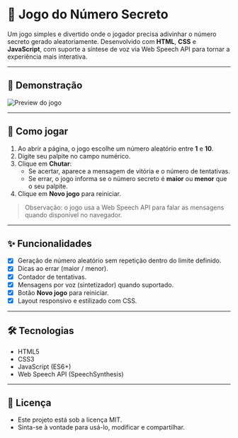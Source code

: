 # 🎯 Jogo do Número Secreto 

Um jogo simples e divertido onde o jogador precisa adivinhar o número secreto gerado aleatoriamente. Desenvolvido com **HTML**, **CSS** e **JavaScript**, com suporte a síntese de voz via Web Speech API para tornar a experiência mais interativa.

---

## 📸 Demonstração
![Preview do jogo](https://cdn.discordapp.com/attachments/1007682144899960845/1403881270890729594/image.png?ex=689929d1&is=6897d851&hm=ce31d5805f0de4707151130e440ea5d2ca5a49cfae33b6c4943ecc51a10baa2c&) 

---

## 🚀 Como jogar
1. Ao abrir a página, o jogo escolhe um número aleatório entre **1** e **10**.  
2. Digite seu palpite no campo numérico.  
3. Clique em **Chutar**:
   - Se acertar, aparece a mensagem de vitória e o número de tentativas.
   - Se errar, o jogo informa se o número secreto é **maior** ou **menor** que o seu palpite.  
4. Clique em **Novo jogo** para reiniciar.

> Observação: o jogo usa a Web Speech API para falar as mensagens quando disponível no navegador.

---

## ✨ Funcionalidades
- [x] Geração de número aleatório sem repetição dentro do limite definido.  
- [x] Dicas ao errar (maior / menor).  
- [x] Contador de tentativas.  
- [x] Mensagens por voz (sintetizador) quando suportado.  
- [x] Botão **Novo jogo** para reiniciar.  
- [x] Layout responsivo e estilizado com CSS.

---

## 🛠 Tecnologias
- HTML5  
- CSS3  
- JavaScript (ES6+)  
- Web Speech API (SpeechSynthesis)

---

## 📜 Licença
- Este projeto está sob a licença MIT.
- Sinta-se à vontade para usá-lo, modificar e compartilhar.
